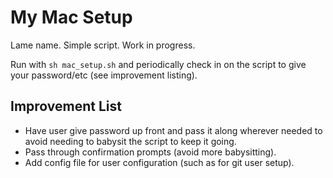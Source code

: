 # My Mac Setup
Lame name. Simple script. Work in progress.

Run with `sh mac_setup.sh` and periodically check in on the script to give your password/etc (see improvement listing).

## Improvement List

- Have user give password up front and pass it along wherever needed to avoid needing to babysit the script to keep it going.
- Pass through confirmation prompts (avoid more babysitting).
- Add config file for user configuration (such as for git user setup).
